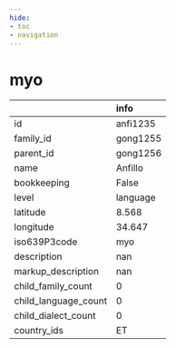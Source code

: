 ```yaml
---
hide:
- toc
- navigation
---
```

# myo
|                      | info     |
|:---------------------|:---------|
| id                   | anfi1235 |
| family_id            | gong1255 |
| parent_id            | gong1256 |
| name                 | Anfillo  |
| bookkeeping          | False    |
| level                | language |
| latitude             | 8.568    |
| longitude            | 34.647   |
| iso639P3code         | myo      |
| description          | nan      |
| markup_description   | nan      |
| child_family_count   | 0        |
| child_language_count | 0        |
| child_dialect_count  | 0        |
| country_ids          | ET       |